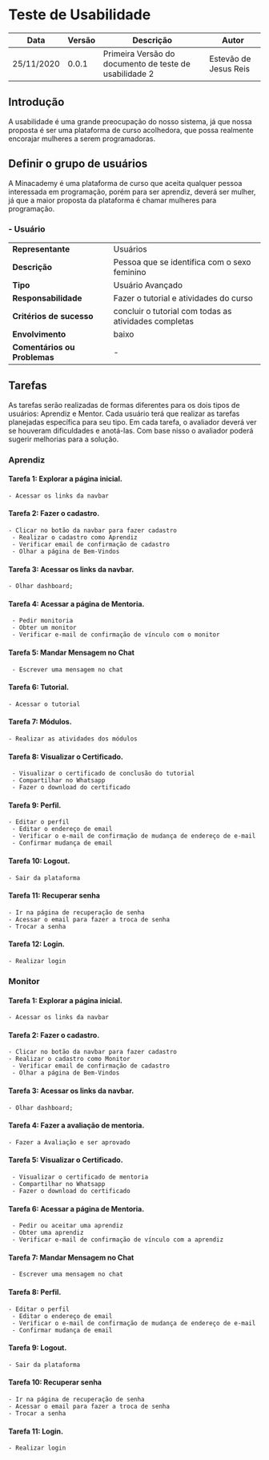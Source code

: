 # Teste de Usabilidade

| Data | Versão | Descrição | Autor |
|----|------|---------|-----|
|25/11/2020|0.0.1|Primeira Versão do documento de teste de usabilidade 2|Estevão de Jesus Reis|

## Introdução

A usabilidade é uma  grande preocupação do nosso sistema, já que nossa proposta é ser uma plataforma de curso acolhedora, que possa realmente encorajar mulheres a serem programadoras.

## Definir o grupo de usuários

A Minacademy é uma plataforma de curso que aceita qualquer pessoa interessada em programação, porém para ser aprendiz, deverá ser mulher, já que a maior proposta da plataforma é chamar mulheres para programação.

### - Usuário

|               |           |
|---------------|----------|
| **Representante** | Usuários |
| **Descrição** | Pessoa que se identifica com o sexo feminino |
| **Tipo** | Usuário Avançado |
| **Responsabilidade** | Fazer o tutorial e atividades do curso |
| **Critérios de sucesso** | concluir o tutorial com todas as atividades completas |
| **Envolvimento** | baixo |
| **Comentários ou Problemas** | - |

## Tarefas

As tarefas serão realizadas de formas diferentes para os dois tipos de usuários: Aprendiz e Mentor. Cada usuário terá  que realizar as tarefas  planejadas específica para seu tipo. Em cada tarefa, o avaliador deverá ver se houveram dificuldades e anotá-las. Com base nisso o avaliador poderá sugerir melhorias para a solução.

### Aprendiz

#### Tarefa 1: Explorar a página inicial.
	- Acessar os links da navbar

#### Tarefa 2: Fazer o cadastro.
	- Clicar no botão da navbar para fazer cadastro
     - Realizar o cadastro como Aprendiz
     - Verificar email de confirmação de cadastro
     - Olhar a página de Bem-Vindos

#### Tarefa 3: Acessar os links da navbar.
	- Olhar dashboard;

#### Tarefa 4: Acessar a página de Mentoria.
     - Pedir monitoria
     - Obter um monitor
     - Verificar e-mail de confirmação de vínculo com o monitor

#### Tarefa 5: Mandar Mensagem no Chat
     - Escrever uma mensagem no chat
    
#### Tarefa 6: Tutorial.
	- Acessar o tutorial
	
#### Tarefa 7: Módulos.
	- Realizar as atividades dos módulos

#### Tarefa 8: Visualizar o Certificado.
     - Visualizar o certificado de conclusão do tutorial
     - Compartilhar no Whatsapp
     - Fazer o download do certificado

#### Tarefa 9: Perfil.
	- Editar o perfil
     - Editar o endereço de email
     - Verificar o e-mail de confirmação de mudança de endereço de e-mail
     - Confirmar mudança de email

#### Tarefa 10: Logout.
	- Sair da plataforma

#### Tarefa 11: Recuperar senha
    - Ir na página de recuperação de senha
    - Acessar o email para fazer a troca de senha
    - Trocar a senha

#### Tarefa 12: Login.
	- Realizar login


### Monitor

#### Tarefa 1: Explorar a página inicial.
	- Acessar os links da navbar

#### Tarefa 2: Fazer o cadastro.
	- Clicar no botão da navbar para fazer cadastro
	- Realizar o cadastro como Monitor
     - Verificar email de confirmação de cadastro
     - Olhar a página de Bem-Vindos

#### Tarefa 3: Acessar os links da navbar.
	- Olhar dashboard;

#### Tarefa 4: Fazer a avaliação de mentoria.
	- Fazer a Avaliação e ser aprovado

#### Tarefa 5: Visualizar o Certificado.
     - Visualizar o certificado de mentoria
     - Compartilhar no Whatsapp
     - Fazer o download do certificado

#### Tarefa 6: Acessar a página de Mentoria.
     - Pedir ou aceitar uma aprendiz
     - Obter uma aprendiz
     - Verificar e-mail de confirmação de vínculo com a aprendiz

#### Tarefa 7: Mandar Mensagem no Chat
     - Escrever uma mensagem no chat
    
#### Tarefa 8: Perfil.
	- Editar o perfil
     - Editar o endereço de email
     - Verificar o e-mail de confirmação de mudança de endereço de e-mail
     - Confirmar mudança de email

#### Tarefa 9: Logout.
	- Sair da plataforma

#### Tarefa 10: Recuperar senha
    - Ir na página de recuperação de senha
    - Acessar o email para fazer a troca de senha
    - Trocar a senha

#### Tarefa 11: Login.
	- Realizar login